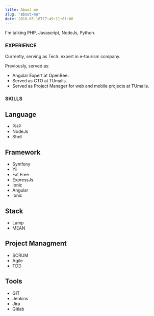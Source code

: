 ```yaml
---
title: About me
slug: "about-me"
date: 2018-05-16T17:49:11+01:00
---
```


I'm talking PHP, Javascript, NodeJs, Python.
### EXPERIENCE ###
Currently, serving as Tech. expert in e-tourism company.

Previously, served as:

* Angular Expert at OpenBee.
* Served as CTO at TUmalis.
* Served as Project Manager for web and mobile projects at TUmalis.

### SKILLS ###
## Language ##
* PHP
* NodeJs 
* Shell 

## Framework ##

* Symfony
* Yii
* Fat Free
* ExpressJs 
* Ionic
* Angular
* Ionic

## Stack ##
* Lamp
* MEAN

## Project Managment ##
* SCRUM
* Agile
* TDD

## Tools ##
* GIT
* Jenkins
* Jira
* Gitlab